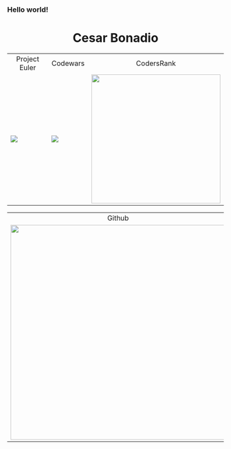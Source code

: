 ### Hello world!

<div align="center">

# Cesar Bonadio 

</div>


<table align="center">
  <tr>
     <td align="center">Project Euler</td>
     <td align="center">Codewars</td>
     <td align="center">CodersRank</td> 
  </tr>
  <tr>
    <td valign="center"><img src="https://projecteuler.net/profile/cesarbonadio12.png"></td>
    <td valign="center"><img src="https://www.codewars.com/users/cesarbonadio/badges/large"></td>
    <td valign="center"><img src="https://cr-ss-service.azurewebsites.net/api/ScreenShot?widget=summary&username=cesarbonadio" width="300px"/></td>
  </tr>
 </table>
 
 <table align="center">
  <tr>
     <td align="center">Github</td>
     <td align="center">StackOverflow</td>
  </tr>
  <tr width="600px">
    <td valign="center"><img width="500px" src="http://github-readme-streak-stats.herokuapp.com?user=cesarbonadio&theme=calm&hide_border=true&locale=es&fire=00DD1B&background=000000&ring=00DD1B&sideNums=00DD1B"></td>
    <td valign="center"><img src="https://github-readme-stackoverflow.vercel.app/?userID=8889629&theme=dark&layout=compact"></td>
  </tr>
 </table>

<!--

[![GitHub Streak](http://github-readme-streak-stats.herokuapp.com?user=cesarbonadio&theme=calm&hide_border=true&locale=es&fire=00DD1B&background=000000&ring=00DD1B&sideNums=00DD1B)](https://git.io/streak-stats)

**cesarbonadio/cesarbonadio** is a ✨ _special_ ✨ repository because its `README.md` (this file) appears on your GitHub profile.

Here are some ideas to get you started:

- 🔭 I’m currently working on ...
- 🌱 I’m currently learning ...
- 👯 I’m looking to collaborate on ...
- 🤔 I’m looking for help with ...
- 💬 Ask me about ...
- 📫 How to reach me: ...
- 😄 Pronouns: ...
- ⚡ Fun fact: ...
-->
